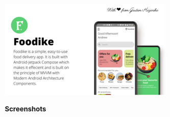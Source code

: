 ![GitHub Cards Preview](https://github.com/gautam84/Foodike/blob/master/art/FoodikeIntrouctionMockUp.jpg?raw=true)
## Screenshots
